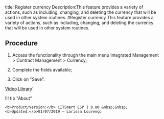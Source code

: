 title: Register currency
Description:This feature provides a variety of actions, such as including, changing, and deleting the currency that will be used in other system routines.
#Register currency
This feature provides a variety of actions, such as including, changing, and deleting the currency that will be used in other system routines.

Procedure
-------------

1.  Access the functionality through the main menu Integrated Management \>
    Contract Management \> Currency;

2.  Complete the fields available;

3.  Click on "Save".

<i class='fa fa-youtube-play  fa-2x' style='color:#97ce17;vertical-align: middle;'> </i> [Video Library](https://www.youtube.com/playlist?list=PLB5qK2uzf2ROEeoHh3EbsZJxjr9hJSLIV)'

!!! tip "About"

    <b>Product/Version:</b> CITSmart ESP | 8.00 &nbsp;&nbsp;
    <b>Updated:</b>01/07/2019 – Larissa Lourenço

